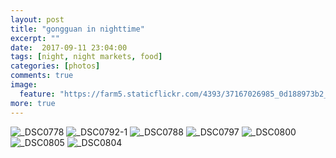 ```yaml
---
layout: post
title: "gongguan in nighttime"
excerpt: ""
date:  2017-09-11 23:04:00
tags: [night, night markets, food]
categories: [photos]
comments: true
image:
  feature: "https://farm5.staticflickr.com/4393/37167026985_0d188973b2_o.jpg"
more: true
---
```


<img src="https://farm5.staticflickr.com/4385/37024790241_70c2432f2a_o.jpg" alt="_DSC0778">

<img src="https://farm5.staticflickr.com/4440/37024791591_b97ca8df64_o.jpg" alt="_DSC0792-1">

<img src="https://farm5.staticflickr.com/4336/37024789461_7c5930d84d_o.jpg" alt="_DSC0788">

<img src="https://farm5.staticflickr.com/4355/37167032915_aa9bf2707a_o.jpg" alt="_DSC0797">

<img src="https://farm5.staticflickr.com/4433/36352945373_1208296bdf_o.jpg" alt="_DSC0800">

<img src="https://farm5.staticflickr.com/4357/36352946443_da18b10a07_o.jpg" alt="_DSC0805">

<img src="https://farm5.staticflickr.com/4422/37024795861_df9f0f1a94_o.jpg" alt="_DSC0804">